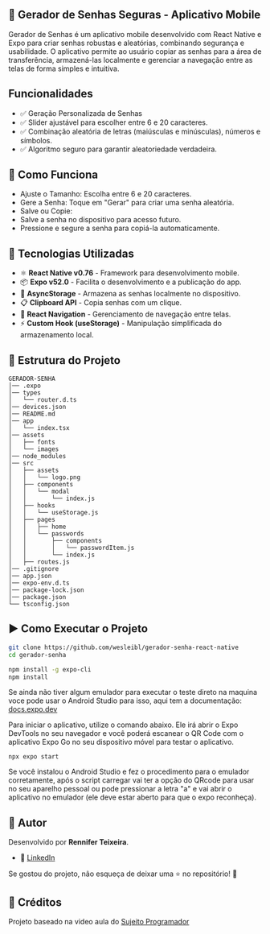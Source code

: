 ## 🔐 Gerador de Senhas Seguras - Aplicativo Mobile

Gerador de Senhas é um aplicativo mobile desenvolvido com React Native e Expo para criar senhas robustas e aleatórias, combinando segurança e usabilidade. O aplicativo permite ao usuário copiar as senhas para a área de transferência, armazená-las localmente e gerenciar a navegação entre as telas de forma simples e intuitiva.

## Funcionalidades

- ✅ Geração Personalizada de Senhas
- ✅ Slider ajustável para escolher entre 6 e 20 caracteres.
- ✅ Combinação aleatória de letras (maiúsculas e minúsculas), números e símbolos.
- ✅ Algoritmo seguro para garantir aleatoriedade verdadeira.

## 📲 Como Funciona

- Ajuste o Tamanho: Escolha entre 6 e 20 caracteres.
- Gere a Senha: Toque em "Gerar" para criar uma senha aleatória.
- Salve ou Copie:
- Salve a senha no dispositivo para acesso futuro.
- Pressione e segure a senha para copiá-la automaticamente.

## 🚀 Tecnologias Utilizadas

- ⚛️ **React Native v0.76** - Framework para desenvolvimento mobile.
- 📦 **Expo v52.0** - Facilita o desenvolvimento e a publicação do app.
- 💾 **AsyncStorage** - Armazena as senhas localmente no dispositivo.
- 📋 **Clipboard API** - Copia senhas com um clique.
- 🔀 **React Navigation** - Gerenciamento de navegação entre telas.
- ⚡ **Custom Hook (useStorage)** - Manipulação simplificada do armazenamento local.

## 📁 Estrutura do Projeto

```
GERADOR-SENHA
│── .expo
│── types
│   └── router.d.ts
│── devices.json
│── README.md
│── app
│   └── index.tsx
│── assets
│   ├── fonts
│   └── images
│── node_modules
│── src
│   ├── assets
│   │   └── logo.png
│   ├── components
│   │   └── modal
│   │       └── index.js
│   ├── hooks
│   │   └── useStorage.js
│   ├── pages
│   │   ├── home
│   │   └── passwords
│   │       ├── components
│   │       │   └── passwordItem.js
│   │       └── index.js
│   ├── routes.js
│── .gitignore
│── app.json
│── expo-env.d.ts
│── package-lock.json
│── package.json
└── tsconfig.json
```

## ▶ Como Executar o Projeto

```bash
git clone https://github.com/wesleibl/gerador-senha-react-native
cd gerador-senha

npm install -g expo-cli
npm install
```

Se ainda não tiver algum emulador para executar o teste direto na maquina voce pode usar o Android Studio para isso, aqui tem a documentação: [docs.expo.dev](https://docs.expo.dev/workflow/android-studio-emulator/)

Para iniciar o aplicativo, utilize o comando abaixo. Ele irá abrir o Expo DevTools no seu navegador e você poderá escanear o QR Code com o aplicativo Expo Go no seu dispositivo móvel para testar o aplicativo.

```
npx expo start
```

Se você instalou o Android Studio e fez o procedimento para o emulador corretamente, após o script carregar vai ter a opção do QRcode para usar no seu aparelho pessoal ou pode pressionar a letra "a" e vai abrir o aplicativo no emulador (ele deve estar aberto para que o expo reconheça).

## 👤 Autor

Desenvolvido por **Rennifer Teixeira**.

- 💼 [LinkedIn](https://www.linkedin.com/in/wesleibl/)

Se gostou do projeto, não esqueça de deixar uma ⭐ no repositório! 🚀

## 🌟 Créditos

Projeto baseado na video aula do [Sujeito Programador](https://www.youtube.com/@Sujeitoprogramador)
